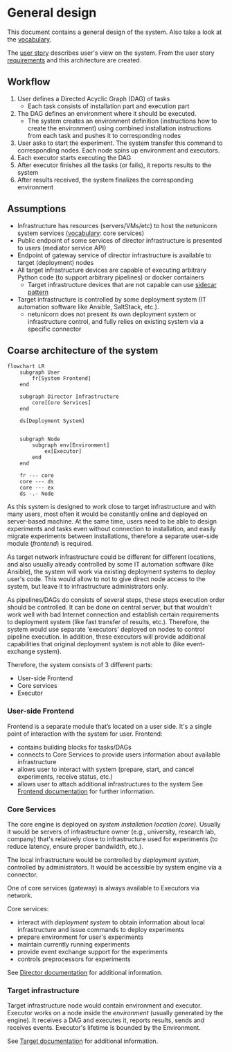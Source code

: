 # General design
This document contains a general design of the system. Also take a look at the [vocabulary](vocabulary.md).

The [user story](userstory.md) describes user's view on the system. From the user story [requirements](requirements.md) and this architecture are created.

## Workflow
1. User defines a Directed Acyclic Graph (DAG) of tasks
    - Each task consists of installation part and execution part
2. The DAG defines an environment where it should be executed. 
	- The system creates an environment definition (instructions how to create the environment) using combined installation instructions from each task and pushes it to corresponding nodes
3. User asks to start the experiment. The system transfer this command to corresponding nodes. Each node spins up environment and executors.
4. Each executor starts executing the DAG
5. After executor finishes all the tasks (or fails), it reports results to the system
6. After results received, the system finalizes the corresponding environment

## Assumptions
- Infrastructure has resources (servers/VMs/etc) to host the netunicorn system services ([vocabulary](vocabulary.md): core services)
- Public endpoint of some services of director infrastructure is presented to users (mediator service API)
- Endpoint of gateway service of director infrastructure is available to target (deployment) nodes
- All target infrastructure devices are capable of executing arbitrary Python code (to support arbitrary pipelines) or docker containers
	- Target infrastructure devices that are not capable can use [sidecar pattern](https://docs.microsoft.com/en-us/azure/architecture/patterns/sidecar)
- Target infrastructure is controlled by some deployment system (IT automation software like Ansible, SaltStack, etc.).
	- netunicorn does not present its own deployment system or infrastructure control, and fully relies on existing system via a specific connector

## Coarse architecture of the system
```{mermaid}
flowchart LR
	subgraph User
		fr[System Frontend]
	end
	
	subgraph Director Infrastructure
		core[Core Services]
	end

	ds[Deployment System]
	
	
	subgraph Node
		subgraph env[Environment]
			ex[Executor]
		end
	end
	
	fr --- core
	core --- ds
	core --- ex
	ds -.- Node
```

As this system is designed to work close to target infrastructure and with many users, most often it would be constantly online and deployed on server-based machine. At the same time, users need to be able to design experiments and tasks even without connection to installation, and easily migrate experiments between installations, therefore a separate user-side module (*frontend*) is required.

As target network infrastructure could be different for different locations, and also usually already controlled by some IT automation software (like Ansible), the system will work via existing deployment systems to deploy user's code. This would allow to not to give direct node access to the system, but leave it to infrastructure administrators only.

As pipelines/DAGs do consists of several steps, these steps execution order should be controlled. It can be done on central server, but that wouldn't work well with bad Internet connection and establish certain requirements to deployment system (like fast transfer of results, etc.). Therefore, the system would use separate 'executors' deployed on nodes to control pipeline execution. In addition, these executors will provide additional capabilities that original deployment system is not able to (like event-exchange system).

Therefore, the system consists of 3 different parts:
- User-side Frontend
- Core services
- Executor

### User-side Frontend
Frontend is a separate module that’s located on a user side. It's a single point of interaction with the system for user.
Frontend:
- contains building blocks for tasks/DAGs
- connects to Core Services to provide users information about available infrastructure
- allows user to interact with system (prepare, start, and cancel experiments, receive status, etc.)
- allows user to attach additional infrastructures to the system
See [Frontend documentation](frontend/README.md) for further information.

### Core Services
The core engine is deployed on *system installation location (core).* Usually it would be servers of infrastructure owner (e.g., university, research lab, company) that's relatively close to infrastructure used for experiments (to reduce latency, ensure proper bandwidth, etc.).

The local infrastructure would be controlled by *deployment system*, controlled by administrators. It would be accessible by system engine via a connector.

One of core services (gateway) is always available to Executors via network.

Core services:
- interact with *deployment system* to obtain information about local infrastructure and issue commands to deploy experiments
- prepare environment for user's experiments
- maintain currently running experiments
- provide event exchange support for the experiments
- controls preprocessors for experiments

See [Director documentation](director/README.md) for additional information.

### Target infrastructure
Target infrastructure node would contain environment and executor. Executor works on a node inside the *environment* (usually generated by the engine). It receives a DAG and executes it, reports results, sends and receives events. Executor's lifetime is bounded by the Environment.

See [Target documentation](target/README.md) for additional information.

